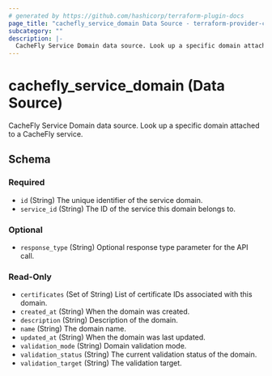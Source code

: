 ```yaml
---
# generated by https://github.com/hashicorp/terraform-plugin-docs
page_title: "cachefly_service_domain Data Source - terraform-provider-cachefly"
subcategory: ""
description: |-
  CacheFly Service Domain data source. Look up a specific domain attached to a CacheFly service.
---
```


# cachefly_service_domain (Data Source)

CacheFly Service Domain data source. Look up a specific domain attached to a CacheFly service.



<!-- schema generated by tfplugindocs -->
## Schema

### Required

- `id` (String) The unique identifier of the service domain.
- `service_id` (String) The ID of the service this domain belongs to.

### Optional

- `response_type` (String) Optional response type parameter for the API call.

### Read-Only

- `certificates` (Set of String) List of certificate IDs associated with this domain.
- `created_at` (String) When the domain was created.
- `description` (String) Description of the domain.
- `name` (String) The domain name.
- `updated_at` (String) When the domain was last updated.
- `validation_mode` (String) Domain validation mode.
- `validation_status` (String) The current validation status of the domain.
- `validation_target` (String) The validation target.
